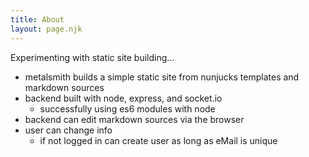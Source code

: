 ```yaml
---
title: About
layout: page.njk
---
```


Experimenting with static site building...

- metalsmith builds a simple static site from nunjucks  templates and markdown sources
- backend built with node, express, and socket.io
   + successfully using es6 modules with node
- backend can edit markdown sources via the browser
- user can change info
   + if not logged in can create user as long as eMail is unique
